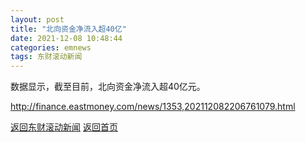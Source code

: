 ```yaml
---
layout: post
title: "北向资金净流入超40亿"
date: 2021-12-08 10:48:44
categories: emnews
tags: 东财滚动新闻
---
```


数据显示，截至目前，北向资金净流入超40亿元。

<http://finance.eastmoney.com/news/1353,202112082206761079.html>

[返回东财滚动新闻](//finews.zning.me/emnews/)
[返回首页](//finews.zning.me/)